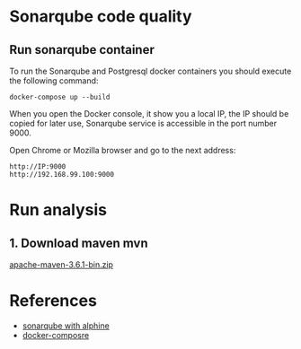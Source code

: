 # Sonarqube code quality

## Run sonarqube container

To run the Sonarqube and Postgresql docker containers you should execute the following command:

```
docker-compose up --build
```

When you open the Docker console, it show you a local IP, the IP should be copied for later use, Sonarqube service is accessible in the port number 9000.

Open Chrome or Mozilla browser and go to the next address:
```
http://IP:9000
http://192.168.99.100:9000
```

# Run analysis

## 1. Download maven mvn
[apache-maven-3.6.1-bin.zip](https://maven.apache.org/download.cgi)



# References
* [sonarqube with alphine](https://github.com/SonarSource/docker-sonarqube/blob/master/6.7.1-alpine/Dockerfile)
* [docker-composre](https://github.com/SonarSource/docker-sonarqube/blob/master/recipes.md)
